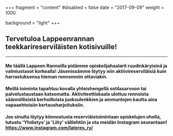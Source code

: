 +++
fragment = "content"
#disabled = false
date = "2017-09-09"
weight = 1000

background = "light"
+++

## Tervetuloa Lappeenrannan teekkarireserviläisten kotisivuille!

---

#### Me täällä Lappeen Rannoilla pidämme opiskelijahaalarit ruudinkäryisinä ja valmiustasot korkealla! Jäsenissämme löytyy niin aktiivireserviläisiä kuin harrastuksensa hieman rennommin ottaviakin. 

#### Meillä toiminta tapahtuu kovalla yhteishengellä sotilasarvoon tai palvelustaustaan katsomatta. Aktiviteettiskaala ulottuu rennoista säännöllisistä kerhoilloista juoksulenkkien ja ammuntojen kautta aina vapaaehtoisiin kertausharjoituksiin. 

#### Jos sinulta löytyy kiinnostusta reserviäistoimintaan opiskelujen ohella, tutustu 'Yhdistys' ja 'Liity' välilehtiin ja ota meidän Instagram seurantaan!  https://www.instagram.com/lateres_ry/